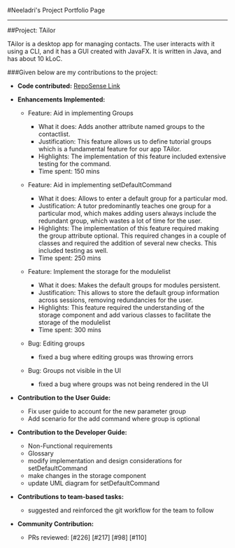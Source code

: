 #Neeladri's Project Portfolio Page

---
##Project: TAilor

TAilor is a desktop app for managing contacts. The user interacts with it using a CLI, and it has a GUI
created with JavaFX. It is written in Java, and has about 10 kLoC.

###Given below are my contributions to the project:

- **Code contributed:** [RepoSense Link](https://nus-cs2103-ay2122s2.github.io/tp-dashboard/?search=zawedcvg&breakdown=true)
- **Enhancements Implemented:**
    - Feature: Aid in implementing Groups
      - What it does: Adds another attribute named groups to the contactlist.
      - Justification: This feature allows us to define tutorial groups which is a fundamental feature for our app TAilor.
      - Highlights: The implementation of this feature included extensive testing for the command.
      - Time spent: 150 mins

    - Feature: Aid in implementing setDefaultCommand
      - What it does: Allows to enter a default group for a particular mod.
      - Justification: A tutor predominantly teaches one group for a particular mod, which makes adding users always include
        the redundant group, which wastes a lot of time for the user.
      - Highlights: The implementation of this feature required making the group attribute optional. This required changes in a couple of classes
      and required the addition of several new checks. This included testing as well.
      - Time spent: 250 mins

    - Feature: Implement the storage for the modulelist
      - What it does: Makes the default groups for modules persistent.
      - Justification: This allows to store the default group information across sessions, removing redundancies for the user.
      - Highlights: This feature required the understanding of the storage component and add various classes to facilitate the
        storage of the modulelist
      - Time spent: 300 mins

    - Bug: Editing groups
      - fixed a bug where editing groups was throwing errors

    - Bug: Groups not visible in the UI
      - fixed a bug where groups was not being rendered in the UI


- **Contribution to the User Guide:**
    - Fix user guide to account for the new parameter group
    - Add scenario for the add command where group is optional

- **Contribution to the Developer Guide:**
    - Non-Functional requirements
    - Glossary
    - modify implementation and design considerations for setDefaultCommand
    - make changes in the storage component
    - update UML diagram for setDefaultCommand

- **Contributions to team-based tasks:**
    - suggested and reinforced the git workflow for the team to follow

- **Community Contribution:**
    - PRs reviewed: [\#226] [\#217] [\#98] [\#110]
